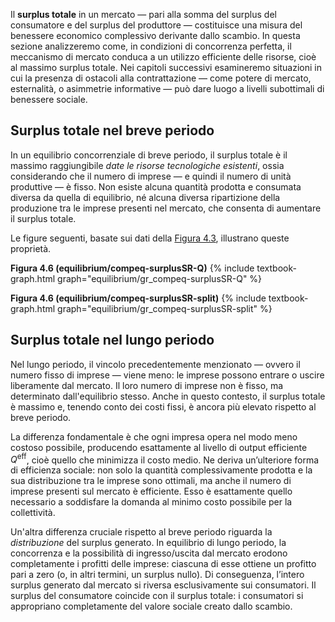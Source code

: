 



Il <b>surplus totale</b> in un mercato — pari alla somma del surplus del consumatore e del surplus del produttore — costituisce una misura del benessere economico complessivo derivante dallo scambio. In questa sezione analizzeremo come, in condizioni di concorrenza perfetta, il meccanismo di mercato conduca a un utilizzo efficiente delle risorse, cioè al massimo surplus totale. Nei capitoli successivi esamineremo situazioni in cui la presenza di ostacoli alla contrattazione — come potere di mercato, esternalità, o asimmetrie informative — può dare luogo a livelli subottimali di benessere sociale.











<h2 id="subsec_compeq-surplusSR'">Surplus totale nel breve periodo</h2>

In un equilibrio concorrenziale di breve periodo, il surplus totale è il massimo raggiungibile <i>date le risorse tecnologiche esistenti</i>, ossia considerando che il numero di imprese — e quindi il numero di unità produttive — è fisso. Non esiste alcuna quantità prodotta e consumata diversa da quella di equilibrio, né alcuna diversa ripartizione della produzione tra le imprese presenti nel mercato, che consenta di aumentare il surplus totale.

Le figure seguenti, basate sui dati della <a href="{{ site.baseurl }}/it/I/4/1#gr_equilibrium/compeqSR">Figura 4.3</a>, illustrano queste proprietà.

<a id="gr_equilibrium/compeq-surplusSR-Q"><strong>Figura 4.6 (equilibrium/compeq-surplusSR-Q)</strong></a>
{% include textbook-graph.html graph="equilibrium/gr_compeq-surplusSR-Q" %}

<a id="gr_equilibrium/compeq-surplusSR-split"><strong>Figura 4.6 (equilibrium/compeq-surplusSR-split)</strong></a>
{% include textbook-graph.html graph="equilibrium/gr_compeq-surplusSR-split" %}










<h2 id="subsec_compeq-surplusLR'">Surplus totale nel lungo periodo</h2>

Nel lungo periodo, il vincolo precedentemente menzionato — ovvero il numero fisso di imprese — viene meno: le imprese possono entrare o uscire liberamente dal mercato. Il loro numero di imprese non è fisso, ma determinato dall'equilibrio stesso. Anche in questo contesto, il surplus totale è massimo e, tenendo conto  dei costi fissi, è ancora più elevato rispetto al breve periodo.

La differenza fondamentale è che ogni impresa opera nel modo meno costoso possibile, producendo esattamente al livello di output efficiente $Q^{\text{eff}}$, cioè quello che minimizza il costo medio. Ne deriva un’ulteriore forma di efficienza sociale: non solo la quantità complessivamente prodotta e la sua distribuzione tra le imprese sono ottimali, ma anche il numero di imprese presenti sul mercato è efficiente. Esso è esattamente quello necessario a soddisfare la domanda al minimo costo possibile per la collettività.

Un'altra differenza cruciale rispetto al breve periodo riguarda la <i>distribuzione</i> del surplus generato. In equilibrio di lungo periodo, la concorrenza e la possibilità di ingresso/uscita dal mercato erodono completamente i profitti delle imprese: ciascuna di esse ottiene un profitto pari a zero (o, in altri termini, un surplus nullo). Di conseguenza, l’intero surplus generato dal mercato si riversa esclusivamente sui consumatori. Il surplus del consumatore coincide con il surplus totale: i consumatori si appropriano completamente del valore sociale creato dallo scambio.








